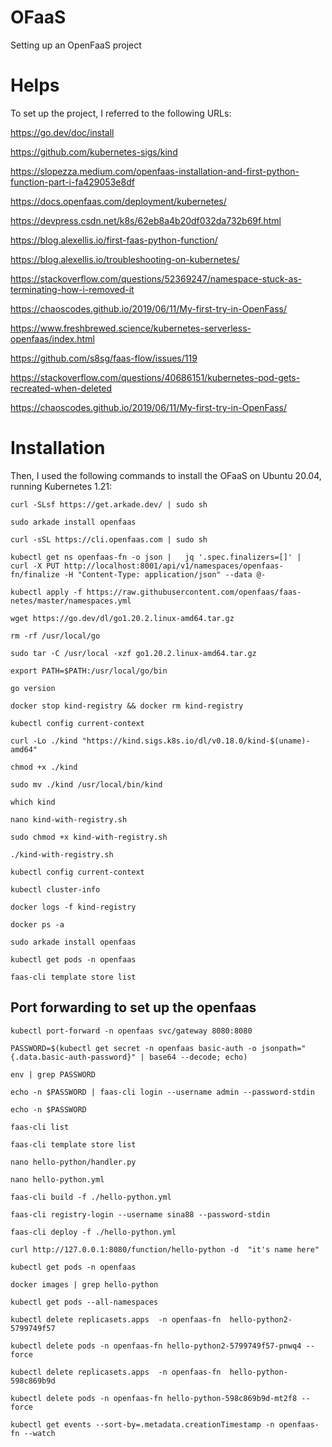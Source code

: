 # OFaaS
Setting up an OpenFaaS project

# Helps
To set up the project, I referred to the following URLs:

https://go.dev/doc/install

https://github.com/kubernetes-sigs/kind

https://slopezza.medium.com/openfaas-installation-and-first-python-function-part-i-fa429053e8df

https://docs.openfaas.com/deployment/kubernetes/

https://devpress.csdn.net/k8s/62eb8a4b20df032da732b69f.html

https://blog.alexellis.io/first-faas-python-function/

https://blog.alexellis.io/troubleshooting-on-kubernetes/

https://stackoverflow.com/questions/52369247/namespace-stuck-as-terminating-how-i-removed-it

https://chaoscodes.github.io/2019/06/11/My-first-try-in-OpenFass/

https://www.freshbrewed.science/kubernetes-serverless-openfaas/index.html

https://github.com/s8sg/faas-flow/issues/119

https://stackoverflow.com/questions/40686151/kubernetes-pod-gets-recreated-when-deleted

https://chaoscodes.github.io/2019/06/11/My-first-try-in-OpenFass/

# Installation

Then, I used the following commands to install the OFaaS on Ubuntu 20.04, running Kubernetes 1.21:

  ```curl -SLsf https://get.arkade.dev/ | sudo sh```
  
  ```sudo arkade install openfaas```

  ```curl -sSL https://cli.openfaas.com | sudo sh```

  ```kubectl get ns openfaas-fn -o json |   jq '.spec.finalizers=[]' |   curl -X PUT http://localhost:8001/api/v1/namespaces/openfaas-fn/finalize -H "Content-Type: application/json" --data @-```
  
  ```kubectl apply -f https://raw.githubusercontent.com/openfaas/faas-netes/master/namespaces.yml```
  
  ```wget https://go.dev/dl/go1.20.2.linux-amd64.tar.gz```
  
  ```rm -rf /usr/local/go```
  
  ```sudo tar -C /usr/local -xzf go1.20.2.linux-amd64.tar.gz```
  
  ```export PATH=$PATH:/usr/local/go/bin```
  
  ```go version```
  
  ```docker stop kind-registry && docker rm kind-registry```
  
  ```kubectl config current-context```
  
  ```curl -Lo ./kind "https://kind.sigs.k8s.io/dl/v0.18.0/kind-$(uname)-amd64"```
  
  ```chmod +x ./kind```
  
  ```sudo mv ./kind /usr/local/bin/kind```
  
  ```which kind```
  
  ```nano kind-with-registry.sh```
  
  ```sudo chmod +x kind-with-registry.sh```
  
  ```./kind-with-registry.sh```
  
  ```kubectl config current-context```
  
  ```kubectl cluster-info```
  
  ```docker logs -f kind-registry```
  
  ```docker ps -a```
  
  ```sudo arkade install openfaas```
  
  ```kubectl get pods -n openfaas```
  
  ```faas-cli template store list```

## Port forwarding to set up the openfaas
  ```kubectl port-forward -n openfaas svc/gateway 8080:8080```

  ```PASSWORD=$(kubectl get secret -n openfaas basic-auth -o jsonpath="{.data.basic-auth-password}" | base64 --decode; echo)```
  
  ```env | grep PASSWORD```
  
  ```echo -n $PASSWORD | faas-cli login --username admin --password-stdin```
  
  ```echo -n $PASSWORD```
  
  ```faas-cli list```
  
  ```faas-cli template store list```
  
  ```nano hello-python/handler.py```
  
  ```nano hello-python.yml```
  
  ```faas-cli build -f ./hello-python.yml```
  
  ```faas-cli registry-login --username sina88 --password-stdin```
  
  ```faas-cli deploy -f ./hello-python.yml```
  
  ```curl http://127.0.0.1:8080/function/hello-python -d  "it's name here"```
  
  ```kubectl get pods -n openfaas```
  
  ```docker images | grep hello-python```
  
  ```kubectl get pods --all-namespaces```
  
  ```kubectl delete replicasets.apps  -n openfaas-fn  hello-python2-5799749f57```
  
  ```kubectl delete pods -n openfaas-fn hello-python2-5799749f57-pnwq4 --force```
  
  ```kubectl delete replicasets.apps  -n openfaas-fn  hello-python-598c869b9d```
  
  ```kubectl delete pods -n openfaas-fn hello-python-598c869b9d-mt2f8 --force```
  
  ```kubectl get events --sort-by=.metadata.creationTimestamp -n openfaas-fn --watch```
